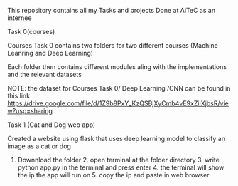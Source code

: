 This repository contains all my Tasks and projects Done at AiTeC as an internee

Task 0(courses)

Courses Task 0 contains two folders for two different courses (Machine Leanring and Deep Learning) 

Each folder then contains different modules aling with the implementations and the relevant datasets

NOTE: the dataset for Courses Task 0/ Deep Learning /CNN  can be found in this link https://drive.google.com/file/d/1Z9b8PxY_KzQSBjXyCmb4vE9xZiIXjbsR/view?usp=sharing


Task 1 (Cat and Dog web app)

Created a website using flask that uses deep learning model to classify an image as a cat or dog

1. Downnload the folder 2. open terminal at the folder directory 3. write python app.py in the terminal and press enter 4. the terminal will show the ip the app will run on 5. copy the ip and paste in web browser
